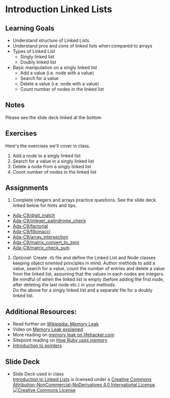 # Introduction Linked Lists
## Learning Goals
  + Understand structure of Linked Lists
  + Understand pros and cons of linked lists when compared to arrays
  + Types of Linked List
    + Singly linked list
    + Doubly linked list
  + Basic manipulation on a singly linked list
    + Add a value (i.e. node with a value)
    + Search for a value
    + Delete a value (i.e. node with a value)
    + Count number of nodes in the linked list

## Notes
Please see the slide deck linked at the bottom

## Exercises
Here's the exercises we'll cover in class.
1. Add a node to a singly linked list
2. Search for a value in a singly linked list
3. Delete a node from a singly linked list
4. Count number of nodes in the linked list

## Assignments
1. Complete integers and arrays practice questions. See the slide deck linked below for hints and tips.
- [Ada-C9/digit_match](https://github.com/Ada-C9/digit_match)
- [Ada-C9/integer_palindrome_check](https://github.com/Ada-C9/integer_palindrome_check)
- [Ada-C9/factorial](https://github.com/Ada-C9/factorial)
- [Ada-C9/fibonacci](https://github.com/Ada-C9/fibonacci)
- [Ada-C9/array_intersection](https://github.com/Ada-C9/array_intersection)
- [Ada-C9/matrix_convert_to_zero](https://github.com/Ada-C9/matrix_convert_to_zero)
- [Ada-C9/matrix_check_sum](https://github.com/Ada-C9/matrix_check_sum)

2. *Optional*: Create .rb file and define the Linked List and Node classes keeping object oriented principles in mind. Author methods to add a value, search for a value, count the number of entries and delete a value from the linked list, assuming that the values in each nodes are integers. Be mindful of when the linked list is empty (before adding the first node, after deleting the last node etc.) in your methods.</br>
Do the above for a singly linked list and a separate file for a doubly linked list.

## Additional Resources:
- Read further on [Wikipedia: Memory Leak](https://en.wikipedia.org/wiki/Memory_leak)
- Video on [Memory Leak explained](https://www.youtube.com/watch?v=hSDAJNCVhjs)
- More reading on [memory leak on lifehacker.com](https://lifehacker.com/what-it-really-means-when-a-program-leaks-memory-1711957819)
- Sitepoint reading on [How Ruby uses memory](https://www.sitepoint.com/ruby-uses-memory/)
- [Introduction to pointers](https://www.slideshare.net/secret/qCrOIS4xRIAE4k)

## Slide Deck
+ Slide Deck used in class</br>
<span xmlns:dct="http://purl.org/dc/terms/" property="dct:title"><a href="https://drive.google.com/file/d/0B__DV26QHsH4TnUzdU4zWF85S1k/view?usp=sharing">Introduction to Linked Lists</a></span> is licensed under a <a rel="license" href="http://creativecommons.org/licenses/by-nc-nd/4.0/">Creative Commons Attribution-NonCommercial-NoDerivatives 4.0 International License</a>.</br>
<a rel="license" href="http://creativecommons.org/licenses/by-nc-nd/4.0/"><img alt="Creative Commons License" style="border-width:0" src="https://i.creativecommons.org/l/by-nc-nd/4.0/88x31.png" /></a><br /> 
